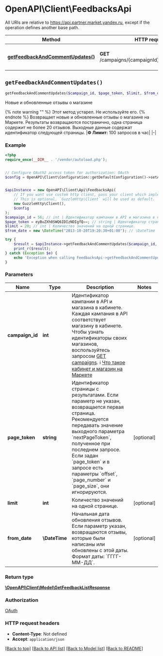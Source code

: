 # OpenAPI\Client\FeedbacksApi

All URIs are relative to https://api.partner.market.yandex.ru, except if the operation defines another base path.

| Method | HTTP request | Description |
| ------------- | ------------- | ------------- |
| [**getFeedbackAndCommentUpdates()**](FeedbacksApi.md#getFeedbackAndCommentUpdates) | **GET** /campaigns/{campaignId}/feedback/updates | Новые и обновленные отзывы о магазине |


## `getFeedbackAndCommentUpdates()`

```php
getFeedbackAndCommentUpdates($campaign_id, $page_token, $limit, $from_date): \OpenAPI\Client\Model\GetFeedbackListResponse
```

Новые и обновленные отзывы о магазине

{% note warning \"\" %}  Этот метод устарел. Не используйте его.  {% endnote %}  Возвращает новые и обновленные отзывы о магазине на Маркете.  Результаты возвращаются постранично, одна страница содержит не более 20 отзывов. Выходные данные содержат идентификатор следующей страницы.  |**⚙️ Лимит:** 100 запросов в час| |-|

### Example

```php
<?php
require_once(__DIR__ . '/vendor/autoload.php');


// Configure OAuth2 access token for authorization: OAuth
$config = OpenAPI\Client\Configuration::getDefaultConfiguration()->setAccessToken('YOUR_ACCESS_TOKEN');


$apiInstance = new OpenAPI\Client\Api\FeedbacksApi(
    // If you want use custom http client, pass your client which implements `GuzzleHttp\ClientInterface`.
    // This is optional, `GuzzleHttp\Client` will be used as default.
    new GuzzleHttp\Client(),
    $config
);
$campaign_id = 56; // int | Идентификатор кампании в API и магазина в кабинете. Каждая кампания в API соответствует магазину в кабинете.  Чтобы узнать идентификаторы своих магазинов, воспользуйтесь запросом [GET campaigns](../../reference/campaigns/getCampaigns.md).  ℹ️ [Что такое кабинет и магазин на Маркете](https://yandex.ru/support/marketplace/account/introduction.html)
$page_token = eyBuZXh0SWQ6IDIzNDIgfQ==; // string | Идентификатор страницы c результатами.  Если параметр не указан, возвращается первая страница.  Рекомендуется передавать значение выходного параметра `nextPageToken`, полученное при последнем запросе.  Если задан `page_token` и в запросе есть параметры `offset`, `page_number` и `page_size`, они игнорируются.
$limit = 20; // int | Количество значений на одной странице.
$from_date = new \DateTime("2013-10-20T19:20:30+01:00"); // \DateTime | Начальная дата обновления отзывов.  Если параметр указан, возвращаются отзывы, которые были написаны или обновлены с этой даты.  Формат даты: `ГГГГ-ММ-ДД`.

try {
    $result = $apiInstance->getFeedbackAndCommentUpdates($campaign_id, $page_token, $limit, $from_date);
    print_r($result);
} catch (Exception $e) {
    echo 'Exception when calling FeedbacksApi->getFeedbackAndCommentUpdates: ', $e->getMessage(), PHP_EOL;
}
```

### Parameters

| Name | Type | Description  | Notes |
| ------------- | ------------- | ------------- | ------------- |
| **campaign_id** | **int**| Идентификатор кампании в API и магазина в кабинете. Каждая кампания в API соответствует магазину в кабинете.  Чтобы узнать идентификаторы своих магазинов, воспользуйтесь запросом [GET campaigns](../../reference/campaigns/getCampaigns.md).  ℹ️ [Что такое кабинет и магазин на Маркете](https://yandex.ru/support/marketplace/account/introduction.html) | |
| **page_token** | **string**| Идентификатор страницы c результатами.  Если параметр не указан, возвращается первая страница.  Рекомендуется передавать значение выходного параметра &#x60;nextPageToken&#x60;, полученное при последнем запросе.  Если задан &#x60;page_token&#x60; и в запросе есть параметры &#x60;offset&#x60;, &#x60;page_number&#x60; и &#x60;page_size&#x60;, они игнорируются. | [optional] |
| **limit** | **int**| Количество значений на одной странице. | [optional] |
| **from_date** | **\DateTime**| Начальная дата обновления отзывов.  Если параметр указан, возвращаются отзывы, которые были написаны или обновлены с этой даты.  Формат даты: &#x60;ГГГГ-ММ-ДД&#x60;. | [optional] |

### Return type

[**\OpenAPI\Client\Model\GetFeedbackListResponse**](../Model/GetFeedbackListResponse.md)

### Authorization

[OAuth](../../README.md#OAuth)

### HTTP request headers

- **Content-Type**: Not defined
- **Accept**: `application/json`

[[Back to top]](#) [[Back to API list]](../../README.md#endpoints)
[[Back to Model list]](../../README.md#models)
[[Back to README]](../../README.md)
